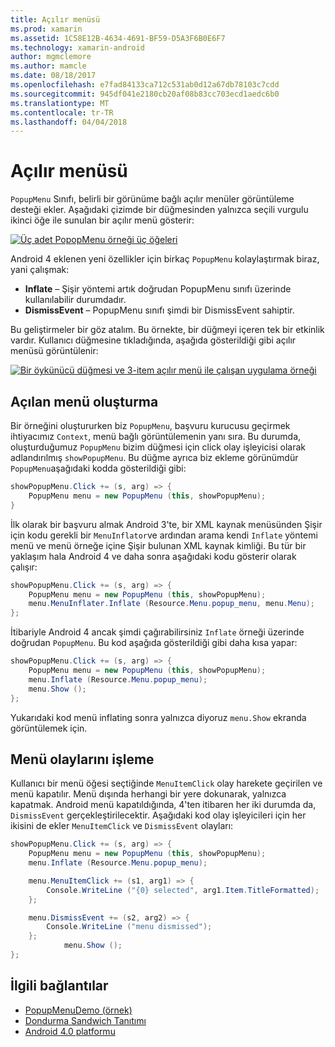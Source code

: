 ```yaml
---
title: Açılır menüsü
ms.prod: xamarin
ms.assetid: 1C58E12B-4634-4691-BF59-D5A3F6B0E6F7
ms.technology: xamarin-android
author: mgmclemore
ms.author: mamcle
ms.date: 08/18/2017
ms.openlocfilehash: e7fad84133ca712c531ab0d12a67db78103c7cdd
ms.sourcegitcommit: 945df041e2180cb20af08b83cc703ecd1aedc6b0
ms.translationtype: MT
ms.contentlocale: tr-TR
ms.lasthandoff: 04/04/2018
---
```

# <a name="popup-menu"></a>Açılır menüsü

`PopupMenu` Sınıfı, belirli bir görünüme bağlı açılır menüler görüntüleme desteği ekler. Aşağıdaki çizimde bir düğmesinden yalnızca seçili vurgulu ikinci öğe ile sunulan bir açılır menü gösterir:

 [![Üç adet PopopMenu örneği üç öğeleri](popup-menu-images/20-popupmenu.png)](popup-menu-images/20-popupmenu.png#lightbox)

Android 4 eklenen yeni özellikler için birkaç `PopupMenu` kolaylaştırmak biraz, yani çalışmak:

-   **Inflate** &ndash; Şişir yöntemi artık doğrudan PopupMenu sınıfı üzerinde kullanılabilir durumdadır.
-   **DismissEvent** &ndash; PopupMenu sınıfı şimdi bir DismissEvent sahiptir.

Bu geliştirmeler bir göz atalım. Bu örnekte, bir düğmeyi içeren tek bir etkinlik vardır. Kullanıcı düğmesine tıkladığında, aşağıda gösterildiği gibi açılır menüsü görüntülenir:

 [![Bir öykünücü düğmesi ve 3-item açılır menü ile çalışan uygulama örneği](popup-menu-images/06-popupmenu.png)](popup-menu-images/06-popupmenu.png#lightbox)


## <a name="creating-a-popup-menu"></a>Açılan menü oluşturma

Bir örneğini oluştururken biz `PopupMenu`, başvuru kurucusu geçirmek ihtiyacımız `Context`, menü bağlı görüntülemenin yanı sıra. Bu durumda, oluşturduğumuz `PopupMenu` bizim düğmesi için click olay işleyicisi olarak adlandırılmış `showPopupMenu`.
Bu düğme ayrıca biz ekleme görünümdür `PopupMenu`aşağıdaki kodda gösterildiği gibi:

```csharp
showPopupMenu.Click += (s, arg) => {
    PopupMenu menu = new PopupMenu (this, showPopupMenu);
}
```

İlk olarak bir başvuru almak Android 3'te, bir XML kaynak menüsünden Şişir için kodu gerekli bir `MenuInflator`ve ardından arama kendi `Inflate` yöntemi menü ve menü örneğe içine Şişir bulunan XML kaynak kimliği. Bu tür bir yaklaşım hala Android 4 ve daha sonra aşağıdaki kodu gösterir olarak çalışır:

```csharp
showPopupMenu.Click += (s, arg) => {
    PopupMenu menu = new PopupMenu (this, showPopupMenu);
    menu.MenuInflater.Inflate (Resource.Menu.popup_menu, menu.Menu);
};
```

İtibariyle Android 4 ancak şimdi çağırabilirsiniz `Inflate` örneği üzerinde doğrudan `PopupMenu`. Bu kod aşağıda gösterildiği gibi daha kısa yapar:

```csharp
showPopupMenu.Click += (s, arg) => {
    PopupMenu menu = new PopupMenu (this, showPopupMenu);
    menu.Inflate (Resource.Menu.popup_menu);
    menu.Show ();
};
```

Yukarıdaki kod menü inflating sonra yalnızca diyoruz `menu.Show` ekranda görüntülemek için.


## <a name="handling-menu-events"></a>Menü olaylarını işleme

Kullanıcı bir menü öğesi seçtiğinde `MenuItemClick` olay harekete geçirilen ve menü kapatılır. Menü dışında herhangi bir yere dokunarak, yalnızca kapatmak. Android menü kapatıldığında, 4'ten itibaren her iki durumda da, `DismissEvent` gerçekleştirilecektir. Aşağıdaki kod olay işleyicileri için her ikisini de ekler `MenuItemClick` ve `DismissEvent` olayları:

```csharp
showPopupMenu.Click += (s, arg) => {
    PopupMenu menu = new PopupMenu (this, showPopupMenu);
    menu.Inflate (Resource.Menu.popup_menu);

    menu.MenuItemClick += (s1, arg1) => {
        Console.WriteLine ("{0} selected", arg1.Item.TitleFormatted);
    };

    menu.DismissEvent += (s2, arg2) => {
        Console.WriteLine ("menu dismissed");
    };
            menu.Show ();
};
```



## <a name="related-links"></a>İlgili bağlantılar

- [PopupMenuDemo (örnek)](https://developer.xamarin.com/samples/monodroid/PopupMenuDemo/)
- [Dondurma Sandwich Tanıtımı](http://www.android.com/about/ice-cream-sandwich/)
- [Android 4.0 platformu](http://developer.android.com/sdk/android-4.0.html)
